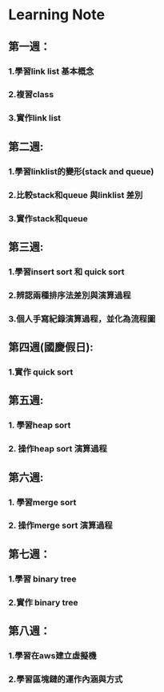 # Learning Note
## 第一週：
###        1.學習link list 基本概念
###        2.複習class
###        3.實作link list
###        
## 第二週:
###        1.學習linklist的變形(stack and queue)
###        2.比較stack和queue 與linklist 差別
###        3.實作stack和queue
## 第三週:
###        1.學習insert sort 和 quick sort
###        2.辨認兩種排序法差別與演算過程
###        3.個人手寫紀錄演算過程，並化為流程圖
## 第四週(國慶假日):
###        1.實作 quick sort
## 第五週:
###        1. 學習heap sort 
###        2. 操作heap sort 演算過程
## 第六週:
###        1. 學習merge sort
###        2. 操作merge sort 演算過程
## 第七週：
###        1.學習 binary tree
###        2.實作 binary tree 
## 第八週：
###        1.學習在aws建立虛擬機
###        2.學習區塊鏈的運作內涵與方式
